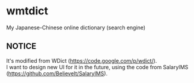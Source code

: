 # wmtdict
My Japanese-Chinese online dictionary (search engine)  

## NOTICE  
It's modified from WDict (https://code.google.com/p/wdict/).  
I want to design new UI for it in the future, using the code from SalaryIMS (https://github.com/BelieveIt/SalaryIMS).  
